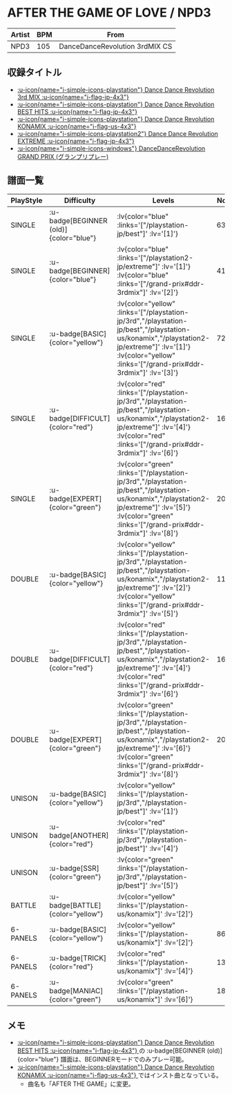 # AFTER THE GAME OF LOVE / NPD3

|Artist|BPM|From|
|------|---|----|
|NPD3|105|DanceDanceRevolution 3rdMIX CS|

## 収録タイトル

- [ :u-icon{name="i-simple-icons-playstation"} Dance Dance Revolution 3rd MIX :u-icon{name="i-flag-jp-4x3"} ](/playstation-jp/3rd)
- [ :u-icon{name="i-simple-icons-playstation"} Dance Dance Revolution BEST HITS :u-icon{name="i-flag-jp-4x3"} ](/playstation-jp/best)
- [ :u-icon{name="i-simple-icons-playstation"} Dance Dance Revolution KONAMIX :u-icon{name="i-flag-us-4x3"} ](/playstation-us/konamix)
- [ :u-icon{name="i-simple-icons-playstation2"} Dance Dance Revolution EXTREME :u-icon{name="i-flag-jp-4x3"} ](/playstation2-jp/extreme)
- [ :u-icon{name="i-simple-icons-windows"} DanceDanceRevolution GRAND PRIX (グランプリプレー)](/grand-prix#ddr-3rdmix)

## 譜面一覧

|PlayStyle|Difficulty|Levels|Notes|Movie|
|---------|----------|------|-----|-----|
|SINGLE| :u-badge[BEGINNER (old)]{color="blue"} | :lv{color="blue" :links='["/playstation-jp/best"]' :lv='[1]'} |63/0||
|SINGLE| :u-badge[BEGINNER]{color="blue"} | :lv{color="blue" :links='["/playstation2-jp/extreme"]' :lv='[1]'}  :lv{color="blue" :links='["/grand-prix#ddr-3rdmix"]' :lv='[2]'} |41/0||
|SINGLE| :u-badge[BASIC]{color="yellow"} | :lv{color="yellow" :links='["/playstation-jp/3rd","/playstation-jp/best","/playstation-us/konamix","/playstation2-jp/extreme"]' :lv='[1]'}  :lv{color="yellow" :links='["/grand-prix#ddr-3rdmix"]' :lv='[3]'} |72/0||
|SINGLE| :u-badge[DIFFICULT]{color="red"} | :lv{color="red" :links='["/playstation-jp/3rd","/playstation-jp/best","/playstation-us/konamix","/playstation2-jp/extreme"]' :lv='[4]'}  :lv{color="red" :links='["/grand-prix#ddr-3rdmix"]' :lv='[6]'} |168/0||
|SINGLE| :u-badge[EXPERT]{color="green"} | :lv{color="green" :links='["/playstation-jp/3rd","/playstation-jp/best","/playstation-us/konamix","/playstation2-jp/extreme"]' :lv='[5]'}  :lv{color="green" :links='["/grand-prix#ddr-3rdmix"]' :lv='[8]'} |207/0||
|DOUBLE| :u-badge[BASIC]{color="yellow"} | :lv{color="yellow" :links='["/playstation-jp/3rd","/playstation-jp/best","/playstation-us/konamix","/playstation2-jp/extreme"]' :lv='[2]'}  :lv{color="yellow" :links='["/grand-prix#ddr-3rdmix"]' :lv='[5]'} |114/0||
|DOUBLE| :u-badge[DIFFICULT]{color="red"} | :lv{color="red" :links='["/playstation-jp/3rd","/playstation-jp/best","/playstation-us/konamix","/playstation2-jp/extreme"]' :lv='[4]'}  :lv{color="red" :links='["/grand-prix#ddr-3rdmix"]' :lv='[6]'} |167/0||
|DOUBLE| :u-badge[EXPERT]{color="green"} | :lv{color="green" :links='["/playstation-jp/3rd","/playstation-jp/best","/playstation-us/konamix","/playstation2-jp/extreme"]' :lv='[6]'}  :lv{color="green" :links='["/grand-prix#ddr-3rdmix"]' :lv='[8]'} |207/0||
|UNISON| :u-badge[BASIC]{color="yellow"} | :lv{color="yellow" :links='["/playstation-jp/3rd","/playstation-jp/best"]' :lv='[1]'} |||
|UNISON| :u-badge[ANOTHER]{color="red"} | :lv{color="red" :links='["/playstation-jp/3rd","/playstation-jp/best"]' :lv='[4]'} |||
|UNISON| :u-badge[SSR]{color="green"} | :lv{color="green" :links='["/playstation-jp/3rd","/playstation-jp/best"]' :lv='[5]'} |||
|BATTLE| :u-badge[BATTLE]{color="yellow"} | :lv{color="yellow" :links='["/playstation-us/konamix"]' :lv='[2]'} |||
|6-PANELS| :u-badge[BASIC]{color="yellow"} | :lv{color="yellow" :links='["/playstation-us/konamix"]' :lv='[2]'} |86/0||
|6-PANELS| :u-badge[TRICK]{color="red"} | :lv{color="red" :links='["/playstation-us/konamix"]' :lv='[4]'} |139/0||
|6-PANELS| :u-badge[MANIAC]{color="green"} | :lv{color="green" :links='["/playstation-us/konamix"]' :lv='[6]'} |180/0||

## メモ

- [ :u-icon{name="i-simple-icons-playstation"} Dance Dance Revolution BEST HITS :u-icon{name="i-flag-jp-4x3"} ](/playstation-jp/best)の :u-badge[BEGINNER (old)]{color="blue"} 譜面は、BEGINNERモードでのみプレー可能。
- [ :u-icon{name="i-simple-icons-playstation"} Dance Dance Revolution KONAMIX :u-icon{name="i-flag-us-4x3"} ](/playstation-us/konamix)ではインスト曲となっている。
  - 曲名も「AFTER THE GAME」に変更。
